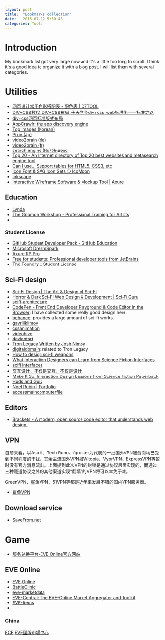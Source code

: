 ```yaml
---
layout: post
title:  "Bookmarks collection"
date:   2015-07-22 5:50:45
categories: Tools
---
```


# Introduction
My bookmark list got very large now and it's a little too long to scroll. I think it's a good idea to organize it with a blog post. I will list them with several categories.

# Utilities
* [网页设计常用色彩搭配表 - 配色表 | C7TOOL](http://tool.c7sky.com/webcolor/)
* [DIV+CSS教程_DIV+CSS布局_十天学会div+css_web标准化——标准之路](http://www.aa25.cn/)
* [div+css网页标准版式布局](http://www.aa25.cn/layout/index.shtml)
* [AppCrawlr: the app discovery engine](http://appcrawlr.com/)
* [Top images (Korean)](http://www.topicimages.com/)
* [Pixiv (Jp)](http://www.pixiv.net/)
* [video2brain (de)](https://www.video2brain.com/de/)
* [video2brain (fr)](https://www.video2brain.com/fr/)
* [search engine (Ru) Яндекс](https://www.yandex.ru/)
* [Top 20 - An Internet directory of Top 20 best websites and metasearch engine tool](http://www.top20.com/)
* [Can I use... Support tables for HTML5, CSS3, etc](http://caniuse.com/)
* [Icon Font & SVG Icon Sets ❍ IcoMoon](https://icomoon.io/)
* [Inkscape](http://inkscape.org/)
* [Interactive Wireframe Software & Mockup Tool | Axure](http://www.axure.com/)

## Education
* [Lynda](http://www.lynda.com/)
* [The Gnomon Workshop - Professional Training for Artists](http://www.thegnomonworkshop.com/)
* 

### Student License
* [GitHub Student Developer Pack - GitHub Education](https://education.github.com/pack)
* [Microsoft DreamSpark](https://www.dreamspark.com/Default.aspx)
* [Axure RP Pro](http://www.axure.com/edu)
* [Free for students: Professional developer tools from JetBrains](https://www.jetbrains.com/student/)
* [The Foundry :: Student License](http://www.thefoundry.co.uk/education/student-license/)

## Sci-Fi design
* [Sci-Fi Design | The Art & Design of Sci-Fi](http://scifidesign.com/)
* [Horror & Dark Sci-Fi Web Design & Development | Sci-Fi.Guru](http://sci-fi.guru/)
* [scifi-architecture](http://www.scifi-architecture.com/)
* [CodePen - Front End Developer Playground & Code Editor in the Browser](http://codepen.io/): I have collected some really good design here.
* [behance](https://www.behance.net/): provides a large amount of sci-fi works.
* [gavriilklimov](http://www.gavriilklimov.com/)
* [cssanimation](https://cssanimation.rocks/)
* [videohive](http://videohive.net/)
* [deviantart](http://www.deviantart.com/)
* [Tron Legacy  Written by Josh Nimoy](http://jtnimoy.com/blogs/projects/14881671)
* [digitaldomain](http://www.digitaldomain.com/): related to Tron Legacy
* [How to design sci-fi weapons](http://www.creativebloq.com/digital-art/how-design-sci-fi-weapons-111413361)
* [What Interaction Designers can Learn from Science Fiction Interfaces](http://nathan.com/thoughts/MakeItSo.pdf)
* [scifi interfaces](http://scifiinterfaces.wordpress.com/)
* [交互设计，不仅是交互，不仅是设计](http://www.douban.com/doulist/1669564/)
* [Make It So: Interaction Design Lessons from Science Fiction Paperback](http://www.amazon.com/gp/product/1933820985/)
* [Huds and Guis](http://www.hudsandguis.com/)
* [Noel Rubin | Portfolio](http://work.teknoel.com/)
* [accessmaincomputerfile](http://accessmaincomputerfile.net/)

## Editors
* [Brackets - A modern, open source code editor that understands web design.](http://brackets.io/)

## VPN
目前来看，以Astrill、Tech Runo、fqrouter为代表的一批国外VPN服务商均已受到不同程度的干扰。其余主流国外VPN如Witopia、VyprVPN、ExpressVPN等暂时没有官方消息流出。上面提到此次VPN的封锁是通过协议层面实现的，而通过三种隧道协议之外的其他渠道实现“翻墙”的VPN将可以幸免于难。

GreenVPN、鲨鱼VPN、51VPN等都是近年来发展不错的国内VPN服务商。

* [鲨鱼VPN](http://www.shayugo.org/index.php)

## Download service
* [SaveFrom.net](http://en.savefrom.net/)


# Game
* [服务兑换平台-EVE Online官方网站](http://pay.tiancity.com/eve/EveExchangeMain.aspx)

## EVE Online
* [EVE Online](https://www.eveonline.com/)
* [BattleClinic](http://eve.battleclinic.com/)
* [eve-marketdata](http://eve-marketdata.com/)
* [EVE-Central: The EVE-Online Market Aggregator and Toolkit ](https://eve-central.com/)
* [EVE-Items](http://www.virtual-items.eu/)
* 

### China
[ECF](http://bbs.eve-china.com/forum.php)
[EVE國服市場中心](http://www.ceve-market.org/index/)

